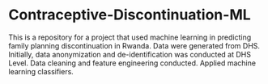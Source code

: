 # Contraceptive-Discontinuation-ML
This is a repository for a project that used machine learning in predicting family planning discontinuation in Rwanda. Data were generated from DHS. Initially, data anonymization and de-identification was conducted at DHS Level. 
Data cleaning and feature engineering conducted. Applied machine learning classifiers. 
